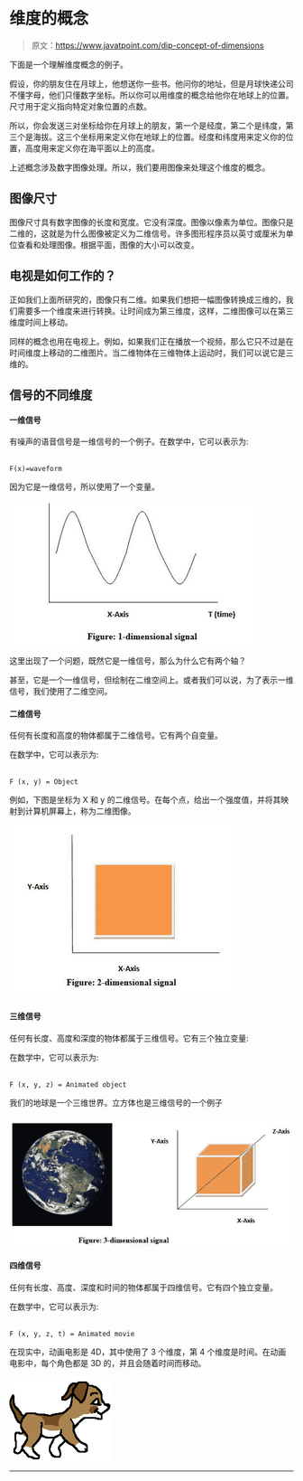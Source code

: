 # 维度的概念

> 原文：<https://www.javatpoint.com/dip-concept-of-dimensions>

下面是一个理解维度概念的例子。

假设，你的朋友住在月球上，他想送你一些书。他问你的地址，但是月球快递公司不懂字母，他们只懂数字坐标。所以你可以用维度的概念给他你在地球上的位置。尺寸用于定义指向特定对象位置的点数。

所以，你会发送三对坐标给你在月球上的朋友，第一个是经度，第二个是纬度，第三个是海拔。这三个坐标用来定义你在地球上的位置。经度和纬度用来定义你的位置，高度用来定义你在海平面以上的高度。

上述概念涉及数字图像处理。所以，我们要用图像来处理这个维度的概念。

## 图像尺寸

图像尺寸具有数字图像的长度和宽度。它没有深度。图像以像素为单位。图像只是二维的，这就是为什么图像被定义为二维信号。许多图形程序员以英寸或厘米为单位查看和处理图像。根据平面，图像的大小可以改变。

## 电视是如何工作的？

正如我们上面所研究的，图像只有二维。如果我们想把一幅图像转换成三维的，我们需要多一个维度来进行转换。让时间成为第三维度，这样，二维图像可以在第三维度时间上移动。

同样的概念也用在电视上。例如，如果我们正在播放一个视频，那么它只不过是在时间维度上移动的二维图片。当二维物体在三维物体上运动时，我们可以说它是三维的。

## 信号的不同维度

#### 一维信号

有噪声的语音信号是一维信号的一个例子。在数学中，它可以表示为:

```

F(x)=waveform

```

因为它是一维信号，所以使用了一个变量。

![Different dimensions of signals](img/fe2e6503b06c15aee9e82ea41666d153.png)

这里出现了一个问题，既然它是一维信号，那么为什么它有两个轴？

甚至，它是一个一维信号，但绘制在二维空间上。或者我们可以说，为了表示一维信号，我们使用了二维空间。

#### 二维信号

任何有长度和高度的物体都属于二维信号。它有两个自变量。

在数学中，它可以表示为:

```

F (x, y) = Object

```

例如，下图是坐标为 X 和 y 的二维信号。在每个点，给出一个强度值，并将其映射到计算机屏幕上，称为二维图像。

![Different dimensions of signals](img/cbfb9cf80a53e68af203deabc2ee0364.png)

#### 三维信号

任何有长度、高度和深度的物体都属于三维信号。它有三个独立变量:

在数学中，它可以表示为:

```

F (x, y, z) = Animated object

```

我们的地球是一个三维世界。立方体也是三维信号的一个例子

![Different dimensions of signals](img/70dce119bf0972b789c825c426b154b7.png)

#### 四维信号

任何有长度、高度、深度和时间的物体都属于四维信号。它有四个独立变量。

在数学中，它可以表示为:

```

F (x, y, z, t) = Animated movie

```

在现实中，动画电影是 4D，其中使用了 3 个维度，第 4 个维度是时间。在动画电影中，每个角色都是 3D 的，并且会随着时间而移动。

[![animated-dog-image-0077](img/ad76c236263434313823d9567fec9341.png)](http://www.animatedimages.org/cat-dogs-202.htm)

* * *